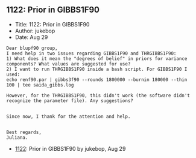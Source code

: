 ## 1122: Prior in GIBBS1F90

- Title: 1122: Prior in GIBBS1F90
- Author: jukebop
- Date: Aug 29
```
Dear blupf90 group, 
I need help in two issues regarding GIBBS1F90 and THRGIBBS1F90:
1) What does it mean the "degrees of belief" in priors for variance components? What values are suggested for use?
2) I want to run THRGIBBS1F90 inside a bash script. For GIBBS1F90 I used:
echo renf90.par | gibbs3f90 --rounds 1800000 --burnin 180000 --thin 100 | tee saida_gibbs.log

However, for the THRGIBBS1F90, this didn't work (the software didn't recognize the parameter file). Any suggestions?


Since now, I thank for the attention and help.


Best regards,
Juliana. 
```

- [1122](1122.md): Prior in GIBBS1F90 by jukebop, Aug 29
